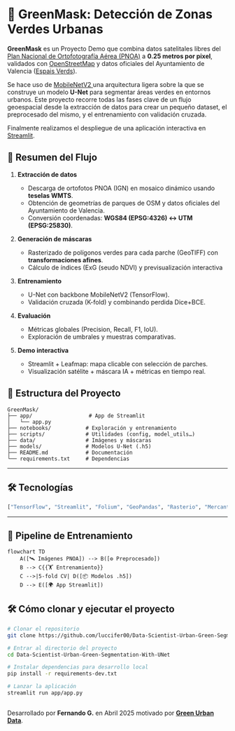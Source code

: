 # 🌿 GreenMask: Detección de Zonas Verdes Urbanas

**GreenMask** es un Proyecto Demo que combina datos satelitales libres del [Plan Nacional de Ortofotografía Aérea (PNOA)](https://pnoa.ign.es/) a **0.25 metros por pixel**, validados con [OpenStreetMap](openstreetmap.org/) y datos oficiales del Ayuntamiento de Valencia ([Espais Verds](https://valencia.opendatasoft.com/explore/dataset/espais-verds-espacios-verdes/table/?flg=es-es)).

Se hace uso de [MobileNetV2 ](https://arxiv.org/pdf/1801.04381) una arquitectura ligera sobre la que se construye un modelo **U-Net** para segmentar áreas verdes en entornos urbanos.
Este proyecto recorre todas las fases clave de un flujo geoespacial desde la extracción de datos para crear un pequeño dataset, el preprocesado del mismo, y el entrenamiento con validación cruzada. 

Finalmente realizamos el despliegue de una aplicación interactiva en [Streamlit](https://streamlit.io/). 


## 🚀 Resumen del Flujo

1. **Extracción de datos**
   - Descarga de ortofotos PNOA (IGN) en mosaico dinámico usando **teselas WMTS**.
   - Obtención de geometrías de parques de OSM y datos oficiales del Ayuntamiento de Valencia.
   - Conversión coordenadas: **WGS84 (EPSG:4326) ↔ UTM (EPSG:25830)**.

2. **Generación de máscaras**
   - Rasterizado de polígonos verdes para cada parche (GeoTIFF) con **transformaciones afines**.
   - Cálculo de índices (ExG (seudo NDVI) y previsualización interactiva
3. **Entrenamiento**
   - U-Net con backbone MobileNetV2 (TensorFlow).
   - Validación cruzada (K-fold) y combinando perdida Dice+BCE.
4. **Evaluación**
   - Métricas globales (Precision, Recall, F1, IoU).
   - Exploración de umbrales y muestras comparativas.
5. **Demo interactiva**
   - Streamlit + Leafmap: mapa clicable con selección de parches.
   - Visualización satélite + máscara IA + métricas en tiempo real.


## 📂 Estructura del Proyecto

```
GreenMask/
├── app/                  # App de Streamlit
│   └── app.py
├── notebooks/           # Exploración y entrenamiento
├── scripts/             # Utilidades (config, model_utils…)
├── data/                # Imágenes y máscaras
├── models/              # Modelos U‑Net (.h5)
├── README.md            # Documentación
└── requirements.txt     # Dependencias
```

---

## 🛠️ Tecnologías
```python
["TensorFlow", "Streamlit", "Folium", "GeoPandas", "Rasterio", "Mercantile", "Earth Engine API", "OpenStreetMap"]

```

---

## 🚀 Pipeline de Entrenamiento

```mermaid
flowchart TD
    A([🛰️ Imágenes PNOA]) --> B([⚙️ Preprocesado])
    B --> C{{🏋️ Entrenamiento}}
    C -->|5‑fold CV| D([📦 Modelos .h5])
    D --> E([🌍 App Streamlit])
```

## 🛠️ Cómo clonar y ejecutar el proyecto

```bash
# Clonar el repositorio
git clone https://github.com/luccifer00/Data-Scientist-Urban-Green-Segmentation-With-UNet.git

# Entrar al directorio del proyecto
cd Data-Scientist-Urban-Green-Segmentation-With-UNet

# Instalar dependencias para desarrollo local
pip install -r requirements-dev.txt

# Lanzar la aplicación
streamlit run app/app.py
```
##

Desarrollado por **Fernando G.** en Abril 2025 motivado por **[Green Urban Data](https://greenurbandata.com/)**.
